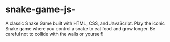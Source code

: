 # snake-game-js-
A classic Snake Game built with HTML, CSS, and JavaScript. Play the iconic Snake game where you control a snake to eat food and grow longer. Be careful not to collide with the walls or yourself!
